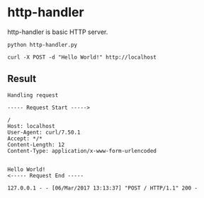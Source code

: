 # http-handler
http-handler is basic HTTP server.

```
python http-handler.py
```

```
curl -X POST -d "Hello World!" http://localhost
````

## Result

```
Handling request

----- Request Start ----->

/
Host: localhost
User-Agent: curl/7.50.1
Accept: */*
Content-Length: 12
Content-Type: application/x-www-form-urlencoded


Hello World!
<----- Request End -----

127.0.0.1 - - [06/Mar/2017 13:13:37] "POST / HTTP/1.1" 200 -
```